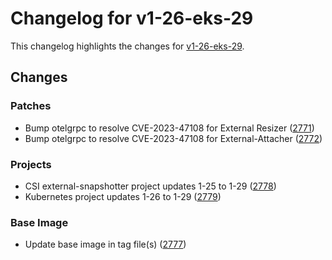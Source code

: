 # Changelog for v1-26-eks-29

This changelog highlights the changes for [v1-26-eks-29](https://github.com/aws/eks-distro/tree/v1-26-eks-29).

## Changes

### Patches
* Bump otelgrpc to resolve CVE-2023-47108 for External Resizer ([2771](https://github.com/aws/eks-distro/pull/2771))
* Bump otelgrpc to resolve CVE-2023-47108 for External-Attacher ([2772](https://github.com/aws/eks-distro/pull/2772))

### Projects
* CSI external-snapshotter project updates 1-25 to 1-29 ([2778](https://github.com/aws/eks-distro/pull/2778))
* Kubernetes project updates 1-26 to 1-29 ([2779](https://github.com/aws/eks-distro/pull/2779))

### Base Image
* Update base image in tag file(s) ([2777](https://github.com/aws/eks-distro/pull/2777))

